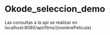 # Okode_seleccion_demo
Las consultas a la api se realizar en localhost:8080/api/films/{nombrePelicula}
